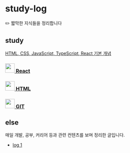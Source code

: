 # study-log

✏️ 짧막한 지식들을 정리합니다

## study

[HTML, CSS, JavaScript, TypeScript, React 기본 개념](https://velog.io/@seripark)

### [<img src="https://upload.wikimedia.org/wikipedia/commons/a/a7/React-icon.svg" width="30px"> React](https://github.com/seriparkdev/study-log/blob/main/React/React.md)

### [<img src="https://blog.kakaocdn.net/dn/9ZCsE/btqFp43DyIM/c7KHGrjY8OI3bYZvyQeej0/img.png" width="30px"> HTML](https://github.com/seriparkdev/study-log/blob/main/HTML%20%2C%20CSS/HTML.md)

### [<img src="https://codedosa.com/wp-content/uploads/2021/03/Git_logo_2-color.png" width="30px"> GIT](https://github.com/seriparkdev/study-log/blob/main/Git/Git.md)

## else

매일 개발, 공부, 커리어 등과 관련 컨텐츠를 보며 정리한 글입니다.

- [log 1](<https://github.com/seriparkdev/study-log/blob/main/else/log(1).md>)
